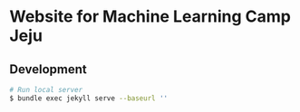 # Website for Machine Learning Camp Jeju

## Development

```bash
# Run local server
$ bundle exec jekyll serve --baseurl ''
```
